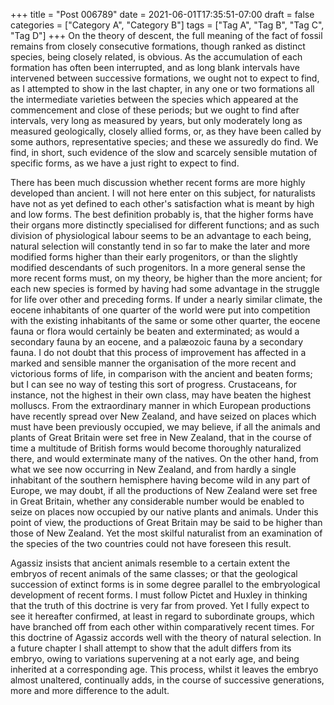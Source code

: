 +++
title = "Post 006789"
date = 2021-06-01T17:35:51-07:00
draft = false
categories = ["Category A", "Category B"]
tags = ["Tag A", "Tag B", "Tag C", "Tag D"]
+++
On the theory of descent, the full meaning of the fact of fossil remains from closely consecutive formations, though ranked as distinct species, being closely related, is obvious. As the accumulation of each formation has often been interrupted, and as long blank intervals have intervened between successive formations, we ought not to expect to find, as I attempted to show in the last chapter, in any one or two formations all the intermediate varieties between the species which appeared at the commencement and close of these periods; but we ought to find after intervals, very long as measured by years, but only moderately long as measured geologically, closely allied forms, or, as they have been called by some authors, representative species; and these we assuredly do find. We find, in short, such evidence of the slow and scarcely sensible mutation of specific forms, as we have a just right to expect to find.

There has been much discussion whether recent forms are more highly developed than ancient. I will not here enter on this subject, for naturalists have not as yet defined to each other's satisfaction what is meant by high and low forms. The best definition probably is, that the higher forms have their organs more distinctly specialised for different functions; and as such division of physiological labour seems to be an advantage to each being, natural selection will constantly tend in so far to make the later and more modified forms higher than their early progenitors, or than the slightly modified descendants of such progenitors. In a more general sense the more recent forms must, on my theory, be higher than the more ancient; for each new species is formed by having had some advantage in the struggle for life over other and preceding forms. If under a nearly similar climate, the eocene inhabitants of one quarter of the world were put into competition with the existing inhabitants of the same or some other quarter, the eocene fauna or flora would certainly be beaten and exterminated; as would a secondary fauna by an eocene, and a palæozoic fauna by a secondary fauna. I do not doubt that this process of improvement has affected in a marked and sensible manner the organisation of the more recent and victorious forms of life, in comparison with the ancient and beaten forms; but I can see no way of testing this sort of progress. Crustaceans, for instance, not the highest in their own class, may have beaten the highest molluscs. From the extraordinary manner in which European productions have recently spread over New Zealand, and have seized on places which must have been previously occupied, we may believe, if all the animals and plants of Great Britain were set free in New Zealand, that in the course of time a multitude of British forms would become thoroughly naturalized there, and would exterminate many of the natives. On the other hand, from what we see now occurring in New Zealand, and from hardly a single inhabitant of the southern hemisphere having become wild in any part of Europe, we may doubt, if all the productions of New Zealand were set free in Great Britain, whether any considerable number would be enabled to seize on places now occupied by our native plants and animals. Under this point of view, the productions of Great Britain may be said to be higher than those of New Zealand. Yet the most skilful naturalist from an examination of the species of the two countries could not have foreseen this result.

Agassiz insists that ancient animals resemble to a certain extent the embryos of recent animals of the same classes; or that the geological succession of extinct forms is in some degree parallel to the embryological development of recent forms. I must follow Pictet and Huxley in thinking that the truth of this doctrine is very far from proved. Yet I fully expect to see it hereafter confirmed, at least in regard to subordinate groups, which have branched off from each other within comparatively recent times. For this doctrine of Agassiz accords well with the theory of natural selection. In a future chapter I shall attempt to show that the adult differs from its embryo, owing to variations supervening at a not early age, and being inherited at a corresponding age. This process, whilst it leaves the embryo almost unaltered, continually adds, in the course of successive generations, more and more difference to the adult.
